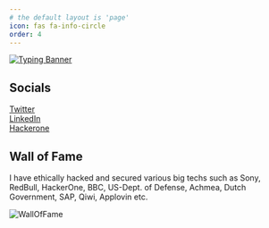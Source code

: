 ```yaml
---
# the default layout is 'page'
icon: fas fa-info-circle
order: 4
---
```


[![Typing Banner](https://readme-typing-svg.herokuapp.com?font=Fira+Code&size=70&duration=1500&pause=600&center=true&vCenter=true&multiline=true&width=1920&height=384&lines=Hi+👋!;I+am+Rohit%2C;BugBounty+Hunter+%7C+HackerOne+Ambassador&repeat=false)](https://twitter.com/marcos_iaf)


<!-- I am Rohit, an Ethical Hacker , Bug Bounty Hunter and a Flet/Flutter developer.  -->

## Socials
<i class="fa-brands fa-twitter"></i>        <a href="https://twitter.com/marcos_iaf">Twitter</a><br>
<i class="fa-brands fa-linkedin"></i>                 <a href="https://linkedin.com/in/rohity264">LinkedIn</a><br>
<i class="fa-sharp fa-solid fa-heading"></i>        <a href="https://hackerone.com/720922">Hackerone</a><br>

## Wall of Fame
I have ethically hacked and secured various big techs such as Sony, RedBull, HackerOne, BBC, US-Dept. of Defense, Achmea, Dutch Government, SAP, Qiwi, Applovin etc.

![WallOfFame](https://i.postimg.cc/8P4FnBnZ/walloffame-WM.jpg)



